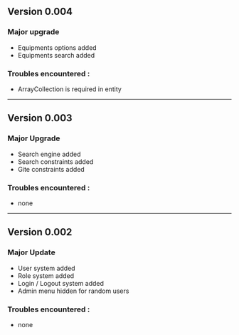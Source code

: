 ## Version 0.004

### Major upgrade

- Equipments options added
- Equipments search added

### Troubles encountered :

- ArrayCollection is required in entity

___


## Version 0.003

### Major Upgrade

- Search engine added
- Search constraints added
- Gite constraints added

### Troubles encountered :

- none

___


## Version 0.002

### Major Update

 - User system added
 - Role system added
 - Login / Logout system added
 - Admin menu hidden for random users

### Troubles encountered :

- none